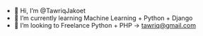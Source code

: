 - 👋 Hi, I’m @TawriqJakoet
- 🌱 I’m currently learning Machine Learning + Python + Django
- 💞️ I’m looking to Freelance Python + PHP -> tawriq@gmail.com

<!---
TawriqJakoet/TawriqJakoet is a ✨ special ✨ repository because its `README.md` (this file) appears on your GitHub profile.
You can click the Preview link to take a look at your changes.
--->
